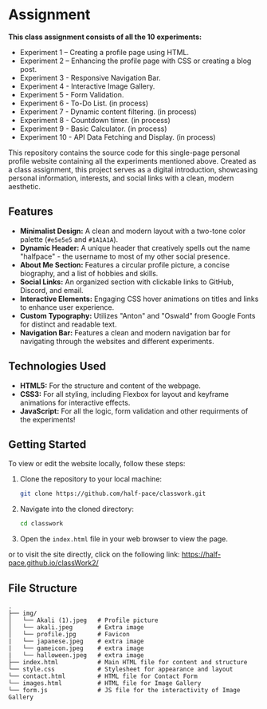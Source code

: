 # Assignment

**This class assignment consists of all the 10 experiments:**

- Experiment 1 – Creating a profile page using HTML.
- Experiment 2 – Enhancing the profile page with CSS or creating a blog post.
- Experiment 3 - Responsive Navigation Bar.
- Experiment 4 - Interactive Image Gallery.
- Experiment 5 - Form Validation.
- Experiment 6 - To-Do List. (in process)
- Experiment 7 - Dynamic content filtering. (in process)
- Experiment 8 - Countdown timer. (in process)
- Experiment 9 - Basic Calculator. (in process)
- Experiment 10 - API Data Fetching and Display. (in process)

This repository contains the source code for this single-page personal profile website containing all the experiments mentioned above. Created as a class assignment, this project serves as a digital introduction, showcasing personal information, interests, and social links with a clean, modern aesthetic.

## Features

*   **Minimalist Design:** A clean and modern layout with a two-tone color palette (`#e5e5e5` and `#1A1A1A`).
*   **Dynamic Header:** A unique header that creatively spells out the name "halfpace" - the username to most of my other social presence.
*   **About Me Section:** Features a circular profile picture, a concise biography, and a list of hobbies and skills.
*   **Social Links:** An organized section with clickable links to GitHub, Discord, and email.
*   **Interactive Elements:** Engaging CSS hover animations on titles and links to enhance user experience.
*   **Custom Typography:** Utilizes "Anton" and "Oswald" from Google Fonts for distinct and readable text.
*   **Navigation Bar:** Features a clean and modern navigation bar for navigating through the websites and different experiments.

## Technologies Used

*   **HTML5:** For the structure and content of the webpage.
*   **CSS3:** For all styling, including Flexbox for layout and keyframe animations for interactive effects.
*   **JavaScript:** For all the logic, form validation and other requirments of the experiments!

## Getting Started

To view or edit the website locally, follow these steps:

1.  Clone the repository to your local machine:
    ```sh
    git clone https://github.com/half-pace/classwork.git
    ```
2.  Navigate into the cloned directory:
    ```sh
    cd classwork
    ```
3.  Open the `index.html` file in your web browser to view the page.

or to visit the site directly, click on the following link: https://half-pace.github.io/classWork2/

## File Structure

```
.
├── img/
│   └── Akali (1).jpeg   # Profile picture
│   └── akali.jpeg       # Extra image
│   └── profile.jpg      # Favicon
|   └── japanese.jpeg    # extra image
|   └── gameicon.jpeg    # extra image
|   └── halloween.jpeg   # extra image
├── index.html           # Main HTML file for content and structure
└── style.css            # Stylesheet for appearance and layout
└── contact.html         # HTML file for Contact Form
└── images.html          # HTML file for Image Gallery
└── form.js              # JS file for the interactivity of Image Gallery

